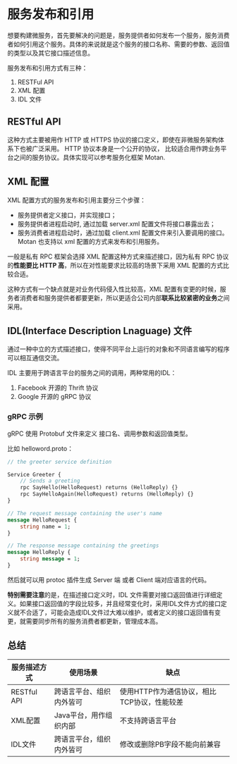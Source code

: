 # 服务发布和引用

想要构建微服务，首先要解决的问题是，服务提供者如何发布一个服务，服务消费者如何引用这个服务。具体的来说就是这个服务的接口名称、需要的参数、返回值的类型以及其它接口描述信息。

服务发布和引用方式有三种：

1. RESTFul API
1. XML 配置
1. IDL 文件

## RESTful API

这种方式主要被用作 HTTP 或 HTTPS 协议的接口定义，即使在非微服务架构体系下也被广泛采用。 HTTP 协议本身是一个公开的协议， 比较适合用作跨业务平台之间的服务协议。具体实现可以参考服务化框架 Motan.

## XML 配置

XML 配置方式的服务发布和引用主要分三个步骤：

- 服务提供者定义接口，并实现接口；
- 服务提供者进程启动时, 通过加载 server.xml 配置文件将接口暴露出去；
- 服务消费者进程启动时，通过加载 client.xml 配置文件来引入要调用的接口。Motan 也支持以 xml 配置的方式来发布和引用服务。

一般是私有 RPC 框架会选择 XML 配置这种方式来描述接口，因为私有 RPC 协议的**性能要比 HTTP 高**，所以在对性能要求比较高的场景下采用 XML 配置的方式比较合适。

这种方式有一个缺点就是对业务代码侵入性比较高，XML 配置有变更的时候，服务者消费者和服务提供者都要更新，所以更适合公司内部**联系比较紧密的业务**之间采用。

## IDL(Interface Description Lnaguage) 文件

通过一种中立的方式描述接口，使得不同平台上运行的对象和不同语言编写的程序可以相互通信交流。

IDL 主要用于跨语言平台的服务之间的调用，两种常用的IDL：

1. Facebook 开源的 Thrift 协议
1. Google 开源的 gRPC 协议

### gRPC 示例

gRPC 使用 Protobuf 文件来定义 接口名、调用参数和返回值类型。

比如 helloword.proto：

```protobuf
// the greeter service definition

Service Greeter {
    // Sends a greeting
    rpc SayHello(HelloRequest) returns (HelloReply) {}
    rpc SayHelloAgain(HelloRequest) returns (HelloReply) {}
}

// The request message containing the user's name
message HelloRequest {
    string name = 1;
}

// The response message containing the greetings
message HelloReply {
    string message = 1;
}
```

然后就可以用 protoc 插件生成 Server 端 或者 Client 端对应语言的代码。

**特别需要注意**的是，在描述接口定义时，IDL 文件需要对接口返回值进行详细定义。如果接口返回值的字段比较多，并且经常变化时，采用IDL文件方式的接口定义就不合适了，可能会造成IDL文件过大难以维护，或者定义的接口返回值有变更，就需要同步所有的服务消费者都更新，管理成本高。

## 总结

| 服务描述方式  |  使用场景 | 缺点 |
|---|---|---|
|  RESTful API |  跨语言平台、组织内外皆可 | 使用HTTP作为通信协议，相比TCP协议，性能较差 |
| XML配置  | Java平台，用作组织内部  | 不支持跨语言平台 |
|  IDL文件 | 跨语言平台，组织内外皆可 | 修改或删除PB字段不能向前兼容 |
